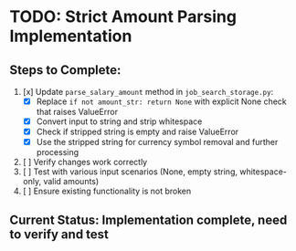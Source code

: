 # TODO: Strict Amount Parsing Implementation

## Steps to Complete:

1. [x] Update `parse_salary_amount` method in `job_search_storage.py`:
   - [x] Replace `if not amount_str: return None` with explicit None check that raises ValueError
   - [x] Convert input to string and strip whitespace
   - [x] Check if stripped string is empty and raise ValueError
   - [x] Use the stripped string for currency symbol removal and further processing

2. [ ] Verify changes work correctly
3. [ ] Test with various input scenarios (None, empty string, whitespace-only, valid amounts)
4. [ ] Ensure existing functionality is not broken

## Current Status: Implementation complete, need to verify and test
